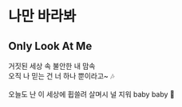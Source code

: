 # 나만 바라봐 
## Only Look At Me

거짓된 세상 속 불안한 내 맘속<br>
오직 나 믿는 건 너 하나 뿐이라고~ 🎶
<br><br>
오늘도 난 이 세상에 휩쓸려 살며시 널 지워 baby baby 🎵

